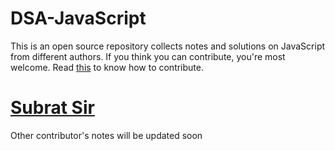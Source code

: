 # DSA-JavaScript

This is an open source repository collects notes and solutions on JavaScript from different authors. If you think you can contribute, you're most welcome. Read [this](https://github.com/subratsir/DSA-JavaScript/blob/main/CONTRIBUTING.md) to know how to contribute.

# [Subrat Sir](https://github.com/subratsir/DSA-JavaScript/tree/main/subratsir)

Other contributor's notes will be updated soon
